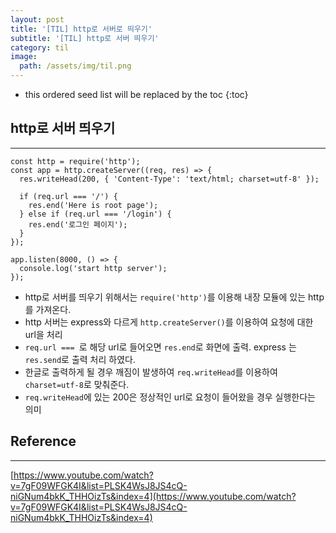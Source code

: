 ```yaml
---
layout: post
title: '[TIL] http로 서버로 띄우기'
subtitle: '[TIL] http로 서버 띄우기'
category: til
image:
  path: /assets/img/til.png
---
```


<!-- prettier-ignore -->
* this ordered seed list will be replaced by the toc 
{:toc}

## http로 서버 띄우기

---

```
const http = require('http');
const app = http.createServer((req, res) => {
  res.writeHead(200, { 'Content-Type': 'text/html; charset=utf-8' });

  if (req.url === '/') {
    res.end('Here is root page');
  } else if (req.url === '/login') {
    res.end('로그인 페이지');
  }
});

app.listen(8000, () => {
  console.log('start http server');
});
```

- http로 서버를 띄우기 위해서는 `require('http')`를 이용해 내장 모듈에 있는 http를 가져온다.
- http 서버는 express와 다르게 `http.createServer()`를 이용하여 요청에 대한 url을 처리
- `req.url === `로 해당 url로 들어오면 `res.end`로 화면에 출력. express 는 `res.send`로 출력 처리 하였다.
- 한글로 출력하게 될 경우 깨짐이 발생하여 `req.writeHead`를 이용하여 `charset=utf-8`로 맞춰준다.
- `req.writeHead`에 있는 200은 정상적인 url로 요청이 들어왔을 경우 실행한다는 의미

## Reference

---

[https://www.youtube.com/watch?v=7gF09WFGK4I&list=PLSK4WsJ8JS4cQ-niGNum4bkK_THHOizTs&index=4](https://www.youtube.com/watch?v=7gF09WFGK4I&list=PLSK4WsJ8JS4cQ-niGNum4bkK_THHOizTs&index=4)
